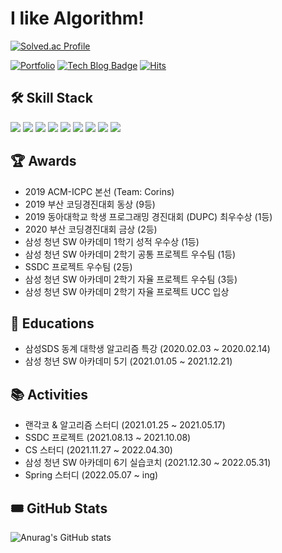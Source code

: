 #  I like Algorithm!
[![Solved.ac Profile](http://mazassumnida.wtf/api/v2/generate_badge?boj=emoney96)](https://solved.ac/emoney96/)

[![Portfolio](https://img.shields.io/badge/Portfolio-grey?style=flat-square&logo=About.me&link=https://whyes.notion.site/0922d714c68e40fcb7f63dc5524b1fb7)](https://whyes.notion.site/0922d714c68e40fcb7f63dc5524b1fb7) [![Tech Blog Badge](http://img.shields.io/badge/Tistory-yellow?style=flat-square&logo=TVTime&link=https://emoney96.tistory.com/&target=_blink)](https://emoney96.tistory.com/) [![Hits](https://hits.seeyoufarm.com/api/count/incr/badge.svg?url=https%3A%2F%2Fgithub.com%2Femost22&count_bg=%2379C83D&title_bg=%23555555&icon=&icon_color=%23E7E7E7&title=hits&edge_flat=false)](https://hits.seeyoufarm.com)

## 🛠 Skill Stack
<img src="https://img.shields.io/badge/Spring-6DB33F?style=flat-square&logo=Spring&logoColor=white"/></img> <img src="https://img.shields.io/badge/Spring Boot-6DB33F?style=flat-square&logo=SpringBoot&logoColor=white"/></img> <img src="https://img.shields.io/badge/java-007396?style=flat-square&logo=java&logoColor=white"/></img> <img src="https://img.shields.io/badge/MySQL-4479A1?style=flat-square&logo=MySQL&logoColor=white"/></img> <img src="https://img.shields.io/badge/GitHub-181717?style=flat-square&logo=GitHub&logoColor=white"/></img> <img src="https://img.shields.io/badge/GitLab-FCA121?style=flat-square&logo=GitLab&logoColor=white"/></img> <img src="https://img.shields.io/badge/Jira Software-0052CC?style=flat-square&logo=Jira Software&logoColor=blue"/></img> <img src="https://img.shields.io/badge/C++-00599C?style=flat-square&logo=Cplusplus&logoColor=white"/></img> <img src="https://img.shields.io/badge/C-A8B9CC?style=flat-square&logo=C&logoColor=white"/></img>

## 🏆 Awards
+ 2019 ACM-ICPC 본선 (Team: Corins)
+ 2019 부산 코딩경진대회 동상 (9등)
+ 2019 동아대학교 학생 프로그래밍 경진대회 (DUPC) 최우수상 (1등)
+ 2020 부산 코딩경진대회 금상 (2등)
+ 삼성 청년 SW 아카데미 1학기 성적 우수상 (1등)
+ 삼성 청년 SW 아카데미 2학기 공통 프로젝트 우수팀 (1등)
+ SSDC 프로젝트 우수팀 (2등)
+ 삼성 청년 SW 아카데미 2학기 자율 프로젝트 우수팀 (3등)
+ 삼성 청년 SW 아카데미 2학기 자율 프로젝트 UCC 입상

## 📖 Educations
+ 삼성SDS 동계 대학생 알고리즘 특강 (2020.02.03 ~ 2020.02.14)
+ 삼성 청년 SW 아카데미 5기 (2021.01.05 ~ 2021.12.21)

## 📚 Activities
+ 랜각코 & 알고리즘 스터디 (2021.01.25 ~ 2021.05.17)
+ SSDC 프로젝트 (2021.08.13 ~ 2021.10.08)
+ CS 스터디 (2021.11.27 ~ 2022.04.30)
+ 삼성 청년 SW 아카데미 6기 실습코치 (2021.12.30 ~ 2022.05.31)
+ Spring 스터디 (2022.05.07 ~ ing)

## 🎟 GitHub Stats
![Anurag's GitHub stats](https://github-readme-stats.vercel.app/api?username=emost22&show_icons=true&theme=dark)

<!--
**emost22/emost22** is a ✨ _special_ ✨ repository because its `README.md` (this file) appears on your GitHub profile.

Here are some ideas to get you started:

- 🔭 I’m currently working on ...
- 🌱 I’m currently learning ...
- 👯 I’m looking to collaborate on ...
- 🤔 I’m looking for help with ...
- 💬 Ask me about ...
- 📫 How to reach me: ...
- 😄 Pronouns: ...
- ⚡ Fun fact: ...
-->

